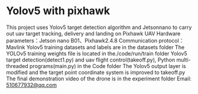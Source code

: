 # Yolov5 with pixhawk
This project uses Yolov5 target detection algorithm and Jetsonnano to carry out uav target tracking, delivery and landing on Pixhawk UAV
Hardware parameters：Jetson nano B01、Pixhawk2.4.8
Communication protocol：Mavlink
Yolov5 training datasets and labels are in the datasets folder
The YOLOv5 training weights file is located in the./code/run/train folder
Yolov5 target detection(detect1.py) and uav flight control(takeoff.py), Python multi-threaded programs(main.py) in the Code folder
The Yolov5 output layer is modified and the target point coordinate system is improved to takeoff.py
The final demonstration video of the drone is in the experiment folder
Email: 510677932@qq.com
